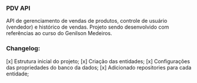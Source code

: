### PDV API

API de gerenciamento de vendas de produtos, controle de usuário (vendedor) e histórico de vendas.
Projeto sendo desenvolvido com referências ao curso do Genilson Medeiros.

### Changelog:

[x] Estrutura inicial do projeto;
[x] Criação das entidades;
[x] Configurações das propriedades do banco da dados;
[x] Adicionado repositories para cada entidade;